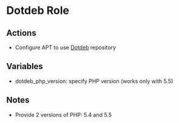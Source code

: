 Dotdeb Role
===========

Actions
-------
- Configure APT to use [Dotdeb](http://www.dotdeb.org) repository


Variables
---------
- dotdeb\_php\_version: specify PHP version (works only with 5.5) 


Notes
-----
- Provide 2 versions of PHP: 5.4 and 5.5
